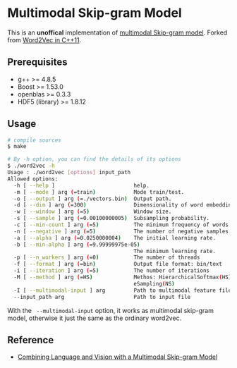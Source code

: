 Multimodal Skip-gram Model
========

This is an **unoffical** implementation of [multimodal Skip-gram model](http://www.aclweb.org/anthology/N15-1016). Forked from [Word2Vec in C++11](https://github.com/jdeng/word2vec).

## Prerequisites

- g++ >= 4.8.5
- Boost >= 1.53.0
- openblas >= 0.3.3
- HDF5 (library) >= 1.8.12

## Usage

```bash
# compile sources
$ make

# By -h option, you can find the details of its options
$ ./word2vec -h
Usage : ./word2vec [options] input_path
Allowed options:
  -h [ --help ]                         help.
  -m [ --mode ] arg (=train)            Mode train/test.
  -o [ --output ] arg (=./vectors.bin)  Output path.
  -d [ --dim ] arg (=300)               Dimensionality of word embedding.
  -w [ --window ] arg (=5)              Window size.
  -s [ --sample ] arg (=0.00100000005)  Subsampling probability.
  -c [ --min-count ] arg (=5)           The minimum frequency of words.
  -n [ --negative ] arg (=5)            The number of negative samples.
  -a [ --alpha ] arg (=0.0250000004)    The initial learning rate.
  -b [ --min-alpha ] arg (=9.99999975e-05)
                                        The minimum learning rate.
  -p [ --n_workers ] arg (=0)           The number of threads
  -f [ --format ] arg (=bin)            Output file format: bin/text
  -i [ --iteration ] arg (=5)           The number of iterations
  -M [ --method ] arg (=HS)             Methos: HierarchicalSoftmax(HS)/Negativ
                                        eSampling(NS)
  -I [ --multimodal-input ] arg         Path to multimodal feature file
  --input_path arg                      Path to input file
```

With the ` --multimodal-input` option, it works as multimodal skip-gram model, otherwise it just the same as the ordinary word2vec.

## Reference

- [Combining Language and Vision with a Multimodal Skip-gram Model](https://aclanthology.info/papers/N15-1016/n15-1016)

